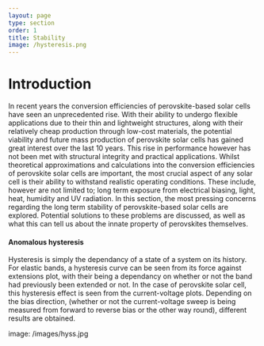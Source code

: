 ```yaml
---
layout: page
type: section
order: 1 
title: Stability
image: /hysteresis.png
---
```


# Introduction
In recent years the conversion efficiencies of perovskite-based solar cells have seen an unprecedented rise. With their ability to undergo flexible applications due to their thin and lightweight structures, along with their relatively cheap production through low-cost materials, the potential viability and future mass production of perovskite solar cells has gained great interest over the last 10 years.
This rise in performance however has not been met with structural integrity and practical applications. Whilst theoretical approximations and calculations into the conversion efficiencies of perovskite solar cells are important, the most crucial aspect of any solar cell is their ability to withstand realistic operating conditions. These include, however are not limited to; long term exposure from electrical biasing, light, heat, humidity and UV radiation.
In this section, the most pressing concerns regarding the long term stability of perovskite-based solar cells are explored. Potential solutions to these problems are discussed, as well as what this can tell us about the innate property of perovskites themselves.  


#### Anomalous hysteresis 
Hysteresis is simply the dependancy of a state of a system on its history. For elastic bands, a hysteresis curve can be seen from its force against extensions plot, with their being a dependancy on whether or not the band had previously been extended or not. In the case of perovskite solar cell, this hysteresis effect is seen from the current-voltage plots.
Depending on the bias direction, (whether or not the current-voltage sweep is being measured from forward to reverse bias or the other way round), different results are obtained.

image: /images/hyss.jpg
